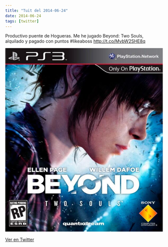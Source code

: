 ```yaml
---
title: "Tuit del 2014-06-24"
date: 2014-06-24
tags: [twitter]
---
```


Productivo puente de Hogueras. Me he jugado Beyond: Two Souls, alquilado y pagado con puntos #likeaboss http://t.co/MvbW2SHE8q

![Imagen](/assets/images/481584017377353728-Bq7uGaeCIAE_clc.jpg)

[Ver en Twitter](https://twitter.com/i/web/status/481584017377353728)
